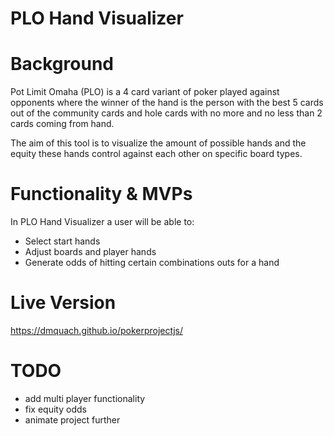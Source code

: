 # PLO Hand Visualizer

# Background
Pot Limit Omaha (PLO) is a 4 card variant of poker played against opponents where the winner of the hand is the person with the best 5 cards out of the community cards and hole cards with no more and no less than 2 cards coming from hand.

The aim of this tool is to visualize the amount of possible hands and the equity these hands control against each other on specific board types.
# Functionality & MVPs
In PLO Hand Visualizer a user will be able to:
* Select start hands
* Adjust boards and player hands
* Generate odds of hitting certain combinations outs for a hand

# Live Version
https://dmquach.github.io/pokerprojectjs/

# TODO
* add multi player functionality
* fix equity odds
* animate project further
